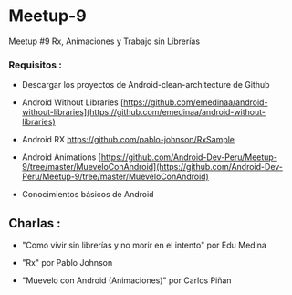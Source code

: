 # Meetup-9
Meetup #9  Rx, Animaciones y Trabajo sin Librerías

### Requisitos :

 - Descargar los proyectos de Android-clean-architecture de Github

  * Android Without Libraries [https://github.com/emedinaa/android-without-libraries](https://github.com/emedinaa/android-without-libraries)
  
  * Android RX https://github.com/pablo-johnson/RxSample
  
  * Android Animations [https://github.com/Android-Dev-Peru/Meetup-9/tree/master/MueveloConAndroid](https://github.com/Android-Dev-Peru/Meetup-9/tree/master/MueveloConAndroid)
  
- Conocimientos básicos de Android

## Charlas :

- "Como vivir sin librerías y no morir en el intento"  por Edu Medina

- "Rx" por Pablo Johnson

- "Muevelo con Android (Animaciones)" por Carlos Piñan


